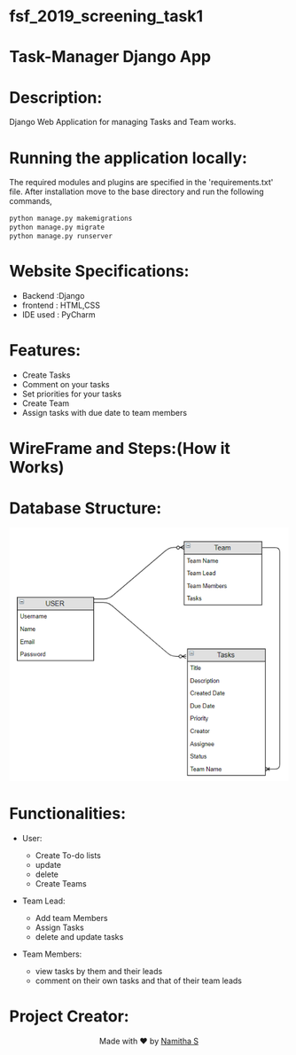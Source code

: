 # fsf_2019_screening_task1
# Task-Manager Django App
# Description:
Django Web Application for managing Tasks and Team works.

# Running the application locally:
The required modules and plugins are specified in the 'requirements.txt' file.
After installation move to the base directory and run the following commands,
```
python manage.py makemigrations
python manage.py migrate
python manage.py runserver

```
# Website Specifications:
- Backend :Django
- frontend : HTML,CSS
- IDE used : PyCharm

# Features:
- Create Tasks
- Comment on your tasks
- Set priorities for your tasks
- Create Team
- Assign tasks with due date to team members


# WireFrame and Steps:(How it Works)




# Database Structure:

![databasestructure](Database_Structure.png)


# Functionalities:
- User:
  - Create To-do lists
  - update
  - delete
  - Create Teams

- Team Lead:
  - Add team Members
  - Assign Tasks
  - delete and update tasks

- Team Members:
  - view tasks by them and their leads
  - comment on their own tasks and that of their team leads




# Project Creator:

<p align="center"> Made with ❤ by <a href="https://github.com/Nami2012">Namitha S</a></p>




